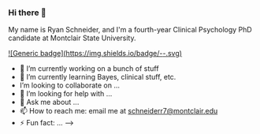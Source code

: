 ### Hi there 👋

My name is Ryan Schneider, and I'm a fourth-year Clinical Psychology PhD candidate at Montclair State University.

[![Generic badge](https://img.shields.io/badge/<CV>-<Ryan Schneider>-<brightgreen>.svg)](https://shields.io/)

- 🔭 I’m currently working on a bunch of stuff
- 🌱 I’m currently learning Bayes, clinical stuff, etc.
- I’m looking to collaborate on ...
- 🤔 I’m looking for help with ...
- 💬 Ask me about ...
- 📫 How to reach me: email me at schneiderr7@montclair.edu
- ⚡ Fun fact: ...
-->
